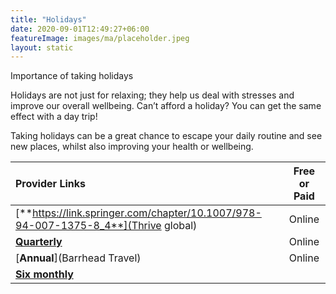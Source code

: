 ```yaml
---
title: "Holidays"
date: 2020-09-01T12:49:27+06:00
featureImage: images/ma/placeholder.jpeg
layout: static
---
```


Importance of taking holidays

Holidays are not just for relaxing; they help us deal with stresses and improve our overall wellbeing. Can’t afford a holiday? You can get the same effect with a day trip!

Taking holidays can be a great chance to escape your daily routine and see new places, whilst also improving your health or wellbeing.

| Provider Links      | Free or Paid  |  
| :-----------          | :--------------:      |  
| [**https://link.springer.com/chapter/10.1007/978-94-007-1375-8_4**](Thrive global) | Online | 
| [**Quarterly**](Bupa) | Online | 
| [**Annual**](Barrhead Travel) | Online | 
| [**Six monthly**](Jet2holidays) |  | 
  

<br/><br/>






